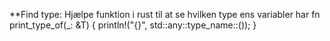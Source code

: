 **Find type: 
Hjælpe funktion i rust til at se hvilken type ens variabler har
        fn print_type_of<T>(_: &T) {
         println!("{}", std::any::type_name::<T>());
        }   